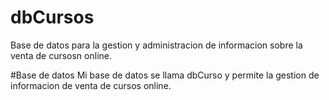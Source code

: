 # dbCursos
Base de datos para la gestion y administracion de informacion 
sobre la venta de cursosn online.

#Base de datos
Mi base de datos se llama dbCurso y permite la gestion de informacion de venta
de cursos online.